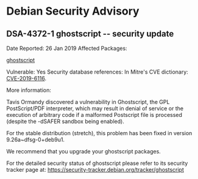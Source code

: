 
Debian Security Advisory
========================


DSA-4372-1 ghostscript -- security update
-----------------------------------------



Date Reported:
26 Jan 2019
Affected Packages:

[ghostscript](https://packages.debian.org/src:ghostscript)

Vulnerable:
Yes
Security database references:
In Mitre's CVE dictionary: [CVE-2019-6116](https://security-tracker.debian.org/tracker/CVE-2019-6116).  

More information:

Tavis Ormandy discovered a vulnerability in Ghostscript, the GPL
PostScript/PDF interpreter, which may result in denial of service or the
execution of arbitrary code if a malformed Postscript file is processed
(despite the -dSAFER sandbox being enabled).


For the stable distribution (stretch), this problem has been fixed in
version 9.26a~dfsg-0+deb9u1.


We recommend that you upgrade your ghostscript packages.


For the detailed security status of ghostscript please refer to its
security tracker page at:
<https://security-tracker.debian.org/tracker/ghostscript>






